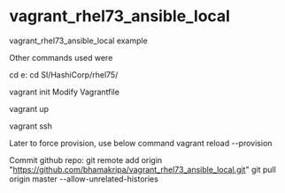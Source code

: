 # vagrant_rhel73_ansible_local
vagrant_rhel73_ansible_local example

Other commands used were 

cd e:
cd SI/HashiCorp/rhel75/

vagrant init
Modify Vagrantfile

vagrant up

vagrant ssh

Later to force provision, use below command
	vagrant reload --provision

Commit github repo:
	git remote add origin "https://github.com/bhamakripa/vagrant_rhel73_ansible_local.git"
	git pull origin master --allow-unrelated-histories